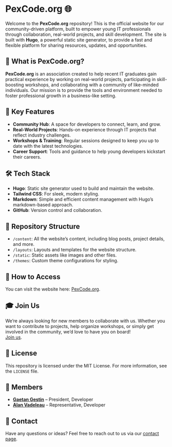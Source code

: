 # PexCode.org 🌐

Welcome to the **PexCode.org** repository! This is the official website for our community-driven platform, built to empower young IT professionals through collaboration, real-world projects, and skill development. The site is built with **Hugo**, a powerful static site generator, to provide a fast and flexible platform for sharing resources, updates, and opportunities.

## 🌟 What is PexCode.org?

**PexCode.org** is an association created to help recent IT graduates gain practical experience by working on real-world projects, participating in skill-boosting workshops, and collaborating with a community of like-minded individuals. Our mission is to provide the tools and environment needed to foster professional growth in a business-like setting.

## 🚀 Key Features

- **Community Hub**: A space for developers to connect, learn, and grow.
- **Real-World Projects**: Hands-on experience through IT projects that reflect industry challenges.
- **Workshops & Training**: Regular sessions designed to keep you up to date with the latest technologies.
- **Career Support**: Tools and guidance to help young developers kickstart their careers.
  
## 🛠️ Tech Stack

- **Hugo**: Static site generator used to build and maintain the website.
- **Tailwind CSS**: For sleek, modern styling.
- **Markdown**: Simple and efficient content management with Hugo’s markdown-based approach.
- **GitHub**: Version control and collaboration.
  
## 📁 Repository Structure

- `/content`: All the website’s content, including blog posts, project details, and more.
- `/layouts`: Layouts and templates for the website structure.
- `/static`: Static assets like images and other files.
- `/themes`: Custom theme configurations for styling.

## 🔗 How to Access

You can visit the website here: [PexCode.org](https://www.pexcode.org).

## 🎓 Join Us

We’re always looking for new members to collaborate with us. Whether you want to contribute to projects, help organize workshops, or simply get involved in the community, we’d love to have you on board!  
[Join us](https://www.pexcode.org/contact).

## 📄 License

This repository is licensed under the MIT License. For more information, see the `LICENSE` file.

## 👥 Members

- **[Gaetan Gestin](https://ggestin.com/)** – President, Developer
- **[Alan Vadeleau](https://www.linkedin.com/in/alan-vadeleau/)** – Representative, Developer

## 💬 Contact

Have any questions or ideas? Feel free to reach out to us via our [contact page](https://www.pexcode.org/contact).
